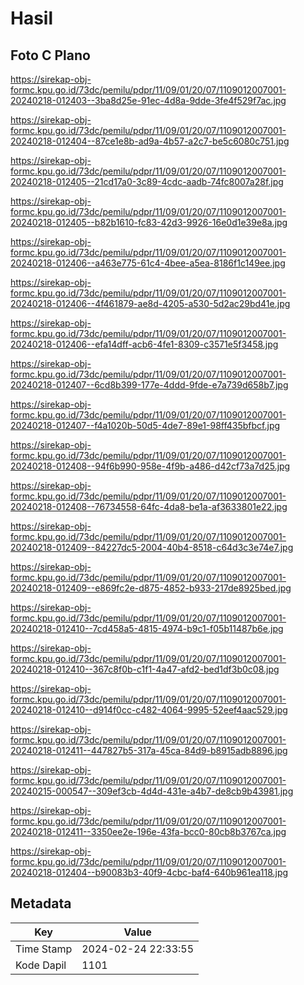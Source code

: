 # Hasil

## Foto C Plano

https://sirekap-obj-formc.kpu.go.id/73dc/pemilu/pdpr/11/09/01/20/07/1109012007001-20240218-012403--3ba8d25e-91ec-4d8a-9dde-3fe4f529f7ac.jpg

https://sirekap-obj-formc.kpu.go.id/73dc/pemilu/pdpr/11/09/01/20/07/1109012007001-20240218-012404--87ce1e8b-ad9a-4b57-a2c7-be5c6080c751.jpg

https://sirekap-obj-formc.kpu.go.id/73dc/pemilu/pdpr/11/09/01/20/07/1109012007001-20240218-012405--21cd17a0-3c89-4cdc-aadb-74fc8007a28f.jpg

https://sirekap-obj-formc.kpu.go.id/73dc/pemilu/pdpr/11/09/01/20/07/1109012007001-20240218-012405--b82b1610-fc83-42d3-9926-16e0d1e39e8a.jpg

https://sirekap-obj-formc.kpu.go.id/73dc/pemilu/pdpr/11/09/01/20/07/1109012007001-20240218-012406--a463e775-61c4-4bee-a5ea-8186f1c149ee.jpg

https://sirekap-obj-formc.kpu.go.id/73dc/pemilu/pdpr/11/09/01/20/07/1109012007001-20240218-012406--4f461879-ae8d-4205-a530-5d2ac29bd41e.jpg

https://sirekap-obj-formc.kpu.go.id/73dc/pemilu/pdpr/11/09/01/20/07/1109012007001-20240218-012406--efa14dff-acb6-4fe1-8309-c3571e5f3458.jpg

https://sirekap-obj-formc.kpu.go.id/73dc/pemilu/pdpr/11/09/01/20/07/1109012007001-20240218-012407--6cd8b399-177e-4ddd-9fde-e7a739d658b7.jpg

https://sirekap-obj-formc.kpu.go.id/73dc/pemilu/pdpr/11/09/01/20/07/1109012007001-20240218-012407--f4a1020b-50d5-4de7-89e1-98ff435bfbcf.jpg

https://sirekap-obj-formc.kpu.go.id/73dc/pemilu/pdpr/11/09/01/20/07/1109012007001-20240218-012408--94f6b990-958e-4f9b-a486-d42cf73a7d25.jpg

https://sirekap-obj-formc.kpu.go.id/73dc/pemilu/pdpr/11/09/01/20/07/1109012007001-20240218-012408--76734558-64fc-4da8-be1a-af3633801e22.jpg

https://sirekap-obj-formc.kpu.go.id/73dc/pemilu/pdpr/11/09/01/20/07/1109012007001-20240218-012409--84227dc5-2004-40b4-8518-c64d3c3e74e7.jpg

https://sirekap-obj-formc.kpu.go.id/73dc/pemilu/pdpr/11/09/01/20/07/1109012007001-20240218-012409--e869fc2e-d875-4852-b933-217de8925bed.jpg

https://sirekap-obj-formc.kpu.go.id/73dc/pemilu/pdpr/11/09/01/20/07/1109012007001-20240218-012410--7cd458a5-4815-4974-b9c1-f05b11487b6e.jpg

https://sirekap-obj-formc.kpu.go.id/73dc/pemilu/pdpr/11/09/01/20/07/1109012007001-20240218-012410--367c8f0b-c1f1-4a47-afd2-bed1df3b0c08.jpg

https://sirekap-obj-formc.kpu.go.id/73dc/pemilu/pdpr/11/09/01/20/07/1109012007001-20240218-012410--d914f0cc-c482-4064-9995-52eef4aac529.jpg

https://sirekap-obj-formc.kpu.go.id/73dc/pemilu/pdpr/11/09/01/20/07/1109012007001-20240218-012411--447827b5-317a-45ca-84d9-b8915adb8896.jpg

https://sirekap-obj-formc.kpu.go.id/73dc/pemilu/pdpr/11/09/01/20/07/1109012007001-20240215-000547--309ef3cb-4d4d-431e-a4b7-de8cb9b43981.jpg

https://sirekap-obj-formc.kpu.go.id/73dc/pemilu/pdpr/11/09/01/20/07/1109012007001-20240218-012411--3350ee2e-196e-43fa-bcc0-80cb8b3767ca.jpg

https://sirekap-obj-formc.kpu.go.id/73dc/pemilu/pdpr/11/09/01/20/07/1109012007001-20240218-012404--b90083b3-40f9-4cbc-baf4-640b961ea118.jpg


## Metadata

| Key        | Value               |
| ---------- | ------------------- |
| Time Stamp | 2024-02-24 22:33:55 |
| Kode Dapil | 1101                |



